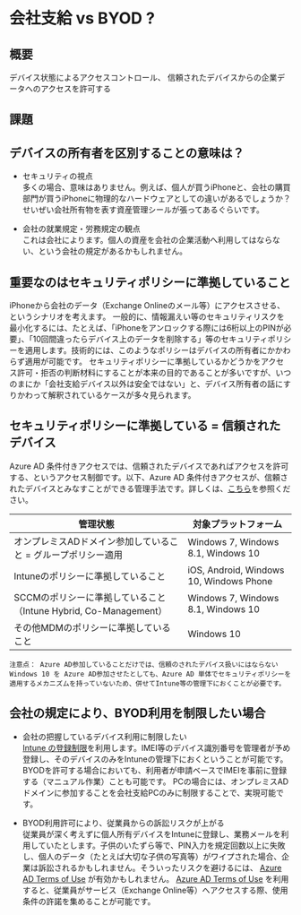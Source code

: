 # 会社支給 vs BYOD ?

## 概要
デバイス状態によるアクセスコントロール、
信頼されたデバイスからの企業データへのアクセスを許可する


## 課題


## デバイスの所有者を区別することの意味は？
* セキュリティの視点  
多くの場合、意味はありません。例えば、個人が買うiPhoneと、会社の購買部門が買うiPhoneに物理的なハードウェアとしての違いがあるでしょうか？せいぜい会社所有物を表す資産管理シールが張ってあるぐらいです。

* 会社の就業規定・労務規定の観点  
これは会社によります。個人の資産を会社の企業活動へ利用してはならない、という会社の規定があるかもしれません。

## 重要なのはセキュリティポリシーに準拠していること
iPhoneから会社のデータ（Exchange Onlineのメール等）にアクセスさせる、というシナリオを考えます。
一般的に、情報漏えい等のセキュリティリスクを最小化するには、たとえば、「iPhoneをアンロックする際には6桁以上のPINが必要」、「10回間違ったらデバイス上のデータを削除する」等のセキュリティポリシーを適用します。技術的には、このようなポリシーはデバイスの所有者にかかわらず適用が可能です。
セキュリティポリシーに準拠しているかどうかをアクセス許可・拒否の判断材料にすることが本来の目的であることが多いですが、いつのまにか「会社支給デバイス以外は安全ではない」と、デバイス所有者の話にすりかわって解釈されているケースが多々見られます。

## セキュリティポリシーに準拠している = 信頼されたデバイス

Azure AD 条件付きアクセスでは、信頼されたデバイスであればアクセスを許可する、というアクセス制御です。以下、Azure AD 条件付きアクセスが、信頼されたデバイスとみなすことができる管理手法です。詳しくは、[こちら](https://docs.microsoft.com/ja-jp/azure/active-directory/active-directory-conditional-access-policy-connected-applications)を参照ください。

|管理状態|対象プラットフォーム|
|-|-|
|オンプレミスADドメイン参加していること = グループポリシー適用|Windows 7, Windows 8.1, Windows 10|
|Intuneのポリシーに準拠していること|iOS, Android, Windows 10, Windows Phone|
|SCCMのポリシーに準拠していること（Intune Hybrid, Co-Management）|Windows 7, Windows 8.1, Windows 10|
|その他MDMのポリシーに準拠していること|Windows 10|

```
注意点： Azure AD参加していることだけでは、信頼のされたデバイス扱いにはならない
Windows 10 を Azure AD参加させたとしても、Azure AD 単体でセキュリティポリシーを適用するメカニズムを持っていないため、併せてIntune等の管理下におくことが必要です。
```


## 会社の規定により、BYOD利用を制限したい場合
* 会社の把握しているデバイス利用に制限したい  
[Intune の登録制限](https://docs.microsoft.com/ja-jp/intune/enrollment-options)を利用します。IMEI等のデバイス識別番号を管理者が予め登録し、そのデバイスのみをIntuneの管理下におくということが可能です。BYODを許可する場合においても、利用者が申請ベースでIMEIを事前に登録する（マニュアル作業）ことも可能です。
PCの場合には、オンプレミスADドメインに参加することを会社支給PCのみに制限することで、実現可能です。

* BYOD利用許可により、従業員からの訴訟リスクが上がる  
従業員が深く考えずに個人所有デバイスをIntuneに登録し、業務メールを利用していたとします。子供のいたずら等で、PIN入力を規定回数以上に失敗し、個人のデータ（たとえば大切な子供の写真等）がワイプされた場合、企業は訴訟されるかもしれません。そういったリスクを避けるには、
[Azure AD Terms of Use](https://docs.microsoft.com/ja-jp/azure/active-directory/active-directory-tou) が有効かもしれません。
[Azure AD Terms of Use](https://docs.microsoft.com/ja-jp/azure/active-directory/active-directory-tou) を利用すると、従業員がサービス（Exchange Online等）へアクセスする際、使用条件の許諾を集めることが可能です。